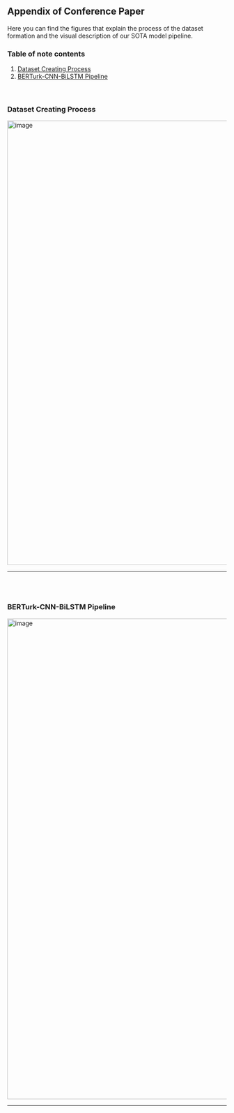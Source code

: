 ## Appendix of Conference Paper

Here you can find the figures that explain the process of the dataset formation and the visual description of our SOTA model pipeline.

### Table of note contents
1) [Dataset Creating Process](#dataset-creating-process)
2) [BERTurk-CNN-BiLSTM Pipeline](#berturk-cnn-bilstm-pipeline)<br/><br/><br/>


### Dataset Creating Process

<img width="1019" alt="image" src="https://user-images.githubusercontent.com/44132720/180719901-ad2c6537-64d1-4def-b8f0-2900b9ce1c6c.png">

----
<br/><br/>

### BERTurk-CNN-BiLSTM Pipeline

<img width="1102" alt="image" src="https://user-images.githubusercontent.com/44132720/180719750-6d89f42c-6b92-45ad-aa70-8e6c21f285e7.png">

----

